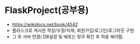 # FlaskProject(공부용)
* https://wikidocs.net/book/4542
* 플라스크로 게시판 작성/수정/삭제, 회원가입/로그인/로그아웃 구현.
* 그 외 서버 연결/ DB설정 및 배포는 랑쿠 확인 후 적용 해야함.
